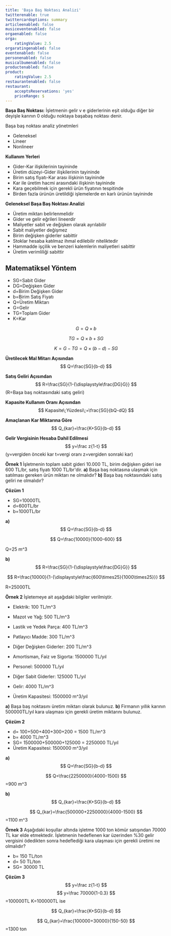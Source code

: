 ```yaml
---
title: 'Başa Baş Noktası Analizi'
twitterenable: true
twittercardoptions: summary
articleenabled: false
musiceventenabled: false
orgaenabled: false
orga:
    ratingValue: 2.5
orgaratingenabled: false
eventenabled: false
personenabled: false
musicalbumenabled: false
productenabled: false
product:
    ratingValue: 2.5
restaurantenabled: false
restaurant:
    acceptsReservations: 'yes'
    priceRange: $
---
```


**Başa Baş Noktası:** İşletmenin gelir v e giderlerinin eşit olduğu diğer bir deyişle karının 0 olduğu noktaya başabaş noktası denir.

Başa baş noktası analiz yönetmleri
* Geleneksel
* Lineer
* Nonlineer

**Kullanım Yerleri**
* Gider-Kar ilişkilerinin tayininde
* Üretim düzeyi-Gider ilişkilerinin tayininde
* Birim satış fiyatı-Kar arası ilişkinin tayininde
* Kar ile üretim hacmi arasındaki ilişkinin tayininde
* Kara geçebilmek için gerekli ürün fiyatının tespitinde
* Birden fazla ürünün üretildiği işlemelerde en karlı ürünün tayininde

**Geleneksel Başa Baş Noktası Analizi**
* Üretim miktarı belirlenmelidir
* Gider ve gelir eğrileri lineerdir
* Maliyetler sabit ve değişken olarak ayrılabilir
* Sabit maliyetler değişmez
* Birim değişken giderler sabittir
* Stoklar hesaba katılmaz ihmal edilebilir niteliktedir
* Hammadde işçilik ve benzeri kalemlerin maliyetleri sabittir
* Üretim verimliliği sabittir

## Matematiksel Yöntem
* SG=Sabit Gider
* DG=Değişken Gider
* d=Birim Değişken Gider
* b=Birim Satış Fiyatı
* Q=Üretim Miktarı
* G=Gelir
* TG=Toplam Gider
* K=Kar

$$
G=Q\times b
$$

$$
TG=Q\times b+SG
$$

$$
K=G-TG=Q\times\left(b-d\right)-SG
$$

**Üretilecek Mal Mitarı Açısından**
$$
Q=\frac{SG}{b-d}
$$

**Satış Geliri Açısından**
$$
R=\frac{SG}{1-{\displaystyle\frac{DG}G}}
$$
(R=Başa baş noktasındaki satış geliri)

**Kapasite Kullanım Oranı Açısından**
$$
Kapasite\;Yüzdesi\;=\frac{SG}{bQ-dQ}
$$

**Amaçlanan Kar Miktarına Göre**
$$
Q_{kar}=\frac{K+SG}{b-d}
$$

**Gelir Vergisinin Hesaba Dahil Edilmesi**
$$
y=\frac z{1-t}
$$
(y=vergiden önceki kar
t=vergi oranı
z=vergiden sonraki kar)

**Örnek 1**
İşletmenin toplam sabit gideri 10.000 TL, birim değişken gideri ise 600 TL/br, satış fiyatı 1000 TL/br'dir.
**a)** Başa baş noktasına ulaşmak için satılması gereken ürün miktarı ne olmalıdır? 
**b)** Başa baş noktasındaki satış geliri ne olmalıdır?

**Çözüm 1**

* SG=10000TL
* d=600TL/br
* b=1000TL/br

**a)**
$$
Q=\frac{SG}{b-d}
$$

$$
Q=\frac{10000}{1000-600}
$$

Q=25 m^3

**b)**
$$
R=\frac{SG}{1-{\displaystyle\frac{DG}G}}
$$

$$
R=\frac{10000}{1-{\displaystyle\frac{600\times25}{1000\times25}}}
$$

R=25000TL

**Örnek 2**
İşletemeye ait aşağıdaki bilgiler verilmiştir.
* Elektrik: 100 TL/m^3
* Mazot ve Yağ: 500 TL/m^3
* Lastik ve Yedek Parça: 400 TL/m^3
* Patlayıcı Madde: 300 TL/m^3
* Diğer Değişken Giderler: 200 TL/m^3
* Amortisman, Faiz ve Sigorta: 1500000 TL/yıl
* Personel: 500000 TL/yıl
* Diğer Sabit Giderler: 125000 TL/yıl

* Gelir: 4000 TL/m^3
* Üretim Kapasitesi: 1500000 m^3/yıl

**a)** Başa baş noktasını üretim miktarı olarak bulunuz.
**b)** Firmanın yıllık karının 500000TL/yıl kara ulaşması için gerekli üretim miktarını bulunuz.

**Çözüm 2**
* d= 100+500+400+300+200 = 1500 TL/m^3
* b= 4000 TL/m^3
* SG= 1500000+500000+125000 = 2250000 TL/yıl
* Üretim Kapasitesi: 1500000 m^3/yıl

**a)**
$$
Q=\frac{SG}{b-d}
$$

$$
Q=\frac{2250000}{4000-1500}
$$
=900 m^3

**b)**
$$
Q_{kar}=\frac{K+SG}{b-d}
$$

$$
Q_{kar}=\frac{500000+2250000}{4000-1500}
$$
=1100 m^3

**Örnek 3**
Aşağıdaki koşullar altında işletme 1000 ton kömür satışından 70000 TL kar elde etmektedir. İşletmenin hedeflenen kar üzerinden %30 gelir vergisini ödedikten sonra hedeflediği kara ulaşması için gerekli üretimi ne olmalıdır?
* b= 150 TL/ton
* d= 50 TL/ton
* SG= 30000 TL

**Çözüm 3**
$$
y=\frac z{1-t}
$$
$$
y=\frac 70000{1-0.3}
$$
=100000TL
K=100000TL ise

$$
Q_{kar}=\frac{K+SG}{b-d}
$$

$$
Q_{kar}=\frac{100000+30000}{150-50}
$$
=1300 ton